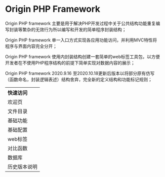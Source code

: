 # Origin PHP Framework
Origin PHP framework 主要是用于解决PHP开发过程中关于公共结构功能重复编写封装等繁杂的无效行为所以编写和开发的简单程序封装结构；

Origin PHP framework 单一入口方式实现各应用功能访问，并利用MVC特性将程序与界面内容完全分开；

Origin PHP framework 使用内封装结构创建一套简单的web标签工具包，以方便开发者在不使用PHP程序结构的前提下简单实现对数据内容的展示；

Origin PHP framework 2020.9.16 至2020.10.18更新后版本以将部分原有仿写（函数命名，封装逻辑表述）结构舍弃，完全新的定义结构和功能标记规则；    
    
<table>
    <tr>
        <th align="left">快速访问</th>
    </tr>
    <tr>
        <td>欢迎页</td>
    </tr>
    <tr>
        <td>文件目录</td>
    </tr>
    <tr>
        <td>基础功能</td>
    </tr>
    <tr>
        <td>基础配置</td>
    </tr>
    <tr>
        <td>web标签</td>
    </tr>
    <tr>
        <td>对比函数</td>
    </tr>
    <tr>
        <td>数据库</td>
    </tr>
    <tr>
        <td>历史版本说明</td>
    </tr>
</table>